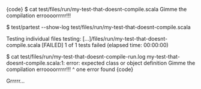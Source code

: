 {code}
$ cat test/files/run/my-test-that-doesnt-compile.scala
Gimme the compilation erroooorrrrr!!!

$ test/partest --show-log test/files/run/my-test-that-doesnt-compile.scala

Testing individual files
testing: [...]/files/run/my-test-that-doesnt-compile.scala            [FAILED]
1 of 1 tests failed (elapsed time: 00:00:00)

$ cat test/files/run/my-test-that-doesnt-compile-run.log 
my-test-that-doesnt-compile.scala:1: error: expected class or object definition
Gimme the compilation erroooorrrrr!!!
^
one error found
{code}

Grrrrr...

